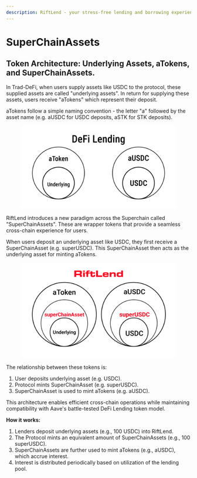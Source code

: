 ```yaml
---
description: RiftLend - your stress-free lending and borrowing experienc
---
```


# SuperChainAssets

## Token Architecture: Underlying Assets, aTokens, and SuperChainAssets.&#x20;

In Trad-DeFi, when users supply assets like USDC to the protocol, these supplied assets are called "underlying assets". In return for supplying these assets, users receive "aTokens" which represent their deposit.&#x20;

aTokens follow a simple naming convention - the letter "a" followed by the asset name (e.g. aUSDC for USDC deposits, aSTK for STK deposits).

<figure><img src="../.gitbook/assets/DeFi Lending.png" alt=""><figcaption></figcaption></figure>

RiftLend introduces a new paradigm across the Superchain called "SuperChainAssets". These are wrapper tokens that provide a seamless cross-chain experience for users.&#x20;

When users deposit an underlying asset like USDC, they first receive a SuperChainAsset (e.g. superUSDC). This SuperChainAsset then acts as the underlying asset for minting aTokens.

<figure><img src="../.gitbook/assets/RiftLend.png" alt=""><figcaption></figcaption></figure>

The relationship between these tokens is:

1. User deposits underlying asset (e.g. USDC).
2. Protocol mints SuperChainAsset (e.g. superUSDC).
3. SuperChainAsset is used to mint aTokens (e.g. aUSDC).

This architecture enables efficient cross-chain operations while maintaining compatibility with Aave's battle-tested DeFi Lending token model.

**How it works:**

1. Lenders deposit underlying assets (e.g., 100 USDC) into RiftLend.
2. The Protocol mints an equivalent amount of SuperChainAssets (e.g., 100 superUSDC).
3. SuperChainAssets are further used to mint aTokens (e.g., aUSDC), which accrue interest.
4. Interest is distributed periodically based on utilization of the lending pool.
